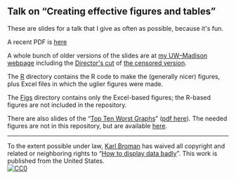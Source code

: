 ## Talk on &ldquo;Creating effective figures and tables&rdquo;

These are slides for a talk that I give as often as possible, because
it's fun.

A recent PDF is
[here](https://www.biostat.wisc.edu/~kbroman/presentations/graphs2017.pdf)

A whole bunch of older versions of the slides are at
[my UW&ndash;Madison webpage](http://kbroman.org/pages/talks.html)
including the
[Director's cut](http://www.biostat.wisc.edu/~kbroman/presentations/graphs_mac.ppt)
of
[the censored version](http://kbroman.wordpress.com/2012/11/21/the-hopkins-sph-logo-part-2/).

The [R](https://github.com/kbroman/Talk_Graphs/tree/master/R)
directory contains the R code to make the (generally nicer) figures,
plus Excel files in which the uglier figures were made.

The [Figs](https://github.com/kbroman/Talk_Graphs/tree/master/Figs)
directory contains only the Excel-based figures; the R-based figures
are not included in the repository.

There are also slides of the
&ldquo;[Top Ten Worst Graphs](http://www.biostat.wisc.edu/~kbroman/topten_worstgraphs)&rdquo;
([pdf here](http://www.biostat.wisc.edu/~kbroman/presentations/topten.pdf)).
The needed figures are not in this repository, but are available
[here](http://www.biostat.wisc.edu/~kbroman/topten_worstgraphs/TopTenWorstGraphs.zip).

---

To the extent possible under law,
[Karl Broman](http://github.com/kbroman)
has waived all copyright and related or neighboring rights to
&ldquo;[How to display data badly](http://github.com/kbroman/Talk_Graphs)&rdquo;.
This work is published from the United States.
<br/>
[![CC0](http://i.creativecommons.org/p/zero/1.0/88x31.png)](http://creativecommons.org/publicdomain/zero/1.0/)
